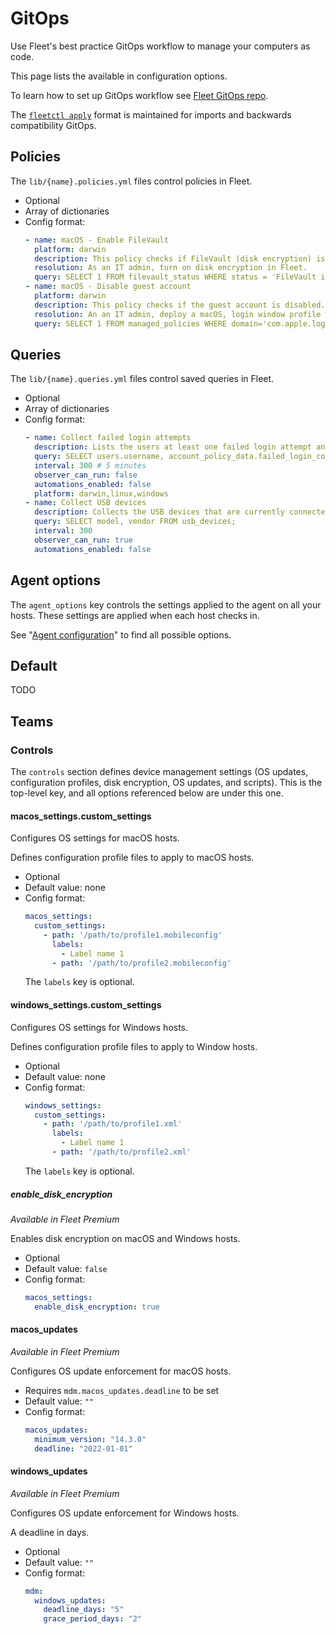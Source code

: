 # GitOps

Use Fleet's best practice GitOps workflow to manage your computers as code.

This page lists the available in configuration options.

To learn how to set up GitOps workflow see [Fleet GitOps repo](https://github.com/fleetdm/fleet-gitops).

The [`fleetctl apply`]((https://github.com/fleetdm/fleet/blob/main/docs/Contributing/Configuration-files.md)) format is maintained for imports and backwards compatibility GitOps.

## Policies

The `lib/{name}.policies.yml` files control policies in Fleet.

- Optional
- Array of dictionaries
- Config format:
  ```yaml
  - name: macOS - Enable FileVault
    platform: darwin
    description: This policy checks if FileVault (disk encryption) is enabled.
    resolution: As an IT admin, turn on disk encryption in Fleet.
    query: SELECT 1 FROM filevault_status WHERE status = 'FileVault is On.';
  - name: macOS - Disable guest account
    platform: darwin
    description: This policy checks if the guest account is disabled.
    resolution: An an IT admin, deploy a macOS, login window profile with the DisableGuestAccount option set to true.
    query: SELECT 1 FROM managed_policies WHERE domain='com.apple.loginwindow' AND username = '' AND name='DisableGuestAccount' AND CAST(value AS INT) = 1;
  ```

## Queries

The `lib/{name}.queries.yml` files control saved queries in Fleet.

- Optional
- Array of dictionaries
- Config format:  
  ```yaml
  - name: Collect failed login attempts
    description: Lists the users at least one failed login attempt and timestamp of failed login. Number of failed login attempts reset to zero after a user successfully logs in.
    query: SELECT users.username, account_policy_data.failed_login_count, account_policy_data.failed_login_timestamp FROM users INNER JOIN account_policy_data using (uid) WHERE account_policy_data.failed_login_count > 0;
    interval: 300 # 5 minutes
    observer_can_run: false
    automations_enabled: false
    platform: darwin,linux,windows
  - name: Collect USB devices
    description: Collects the USB devices that are currently connected to macOS and Linux hosts.
    query: SELECT model, vendor FROM usb_devices;
    interval: 300
    observer_can_run: true
    automations_enabled: false
  ``` 

## Agent options

The `agent_options` key controls the settings applied to the agent on all your hosts. These settings are applied when each host checks in.

See "[Agent configuration](https://fleetdm.com/docs/configuration/agent-configuration)" to find all possible options.

## Default

TODO

## Teams

### Controls

The `controls` section defines device management settings (OS updates, configuration profiles, disk encryption, OS updates, and scripts). This is the top-level key, and all options referenced below are under this one.

#### macos_settings.custom_settings

Configures OS settings for macOS hosts.

Defines configuration profile files to apply to macOS hosts.

- Optional
- Default value: none
- Config format:
  ```yaml
  macos_settings:
    custom_settings:
      - path: '/path/to/profile1.mobileconfig'
        labels:
          - Label name 1
        - path: '/path/to/profile2.mobileconfig'
  ```
  The `labels` key is optional.

#### windows_settings.custom_settings

Configures OS settings for Windows hosts.

Defines configuration profile files to apply to Window hosts.

- Optional
- Default value: none
- Config format:
  ```yaml
  windows_settings:
    custom_settings:
      - path: '/path/to/profile1.xml'
        labels:
          - Label name 1
        - path: '/path/to/profile2.xml'
  ```
  The `labels` key is optional.

##### enable​_disk​_encryption

_Available in Fleet Premium_

Enables disk encryption on macOS and Windows hosts.

- Optional
- Default value: `false`
- Config format:
  ```yaml
  macos_settings:
    enable_disk_encryption: true
  ```

#### macos​_updates

_Available in Fleet Premium_

Configures OS update enforcement for macOS hosts.

- Requires `mdm.macos_updates.deadline` to be set  
- Default value: `""`
- Config format:
  ```yaml
  macos_updates:
    minimum_version: "14.3.0"
    deadline: "2022-01-01"
  ```

#### windows​_updates

_Available in Fleet Premium_

Configures OS update enforcement for Windows hosts.

A deadline in days.

- Optional
- Default value: `""`
- Config format:
  ```yaml
  mdm:
    windows_updates:
      deadline_days: "5"
      grace_period_days: "2"
  ```

